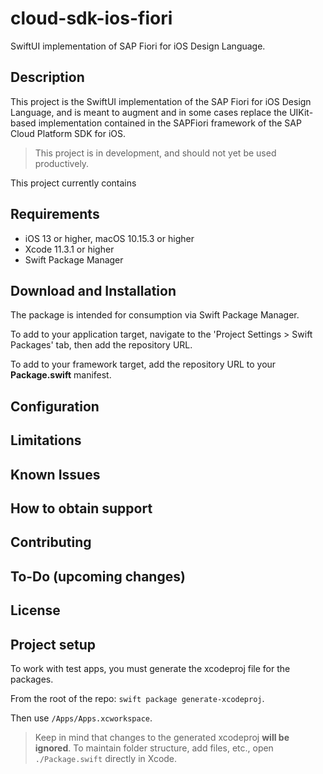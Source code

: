# cloud-sdk-ios-fiori
SwiftUI implementation of SAP Fiori for iOS Design Language.


## Description
This project is the SwiftUI implementation of the SAP Fiori for iOS Design Language, and is meant to augment and in some cases replace the UIKit-based implementation contained in the SAPFiori framework of the SAP Cloud Platform SDK for iOS.  

> This project is in development, and should not yet be used productively.

This project currently contains 

## Requirements

- iOS 13 or higher, macOS 10.15.3 or higher
- Xcode 11.3.1 or higher
- Swift Package Manager

## Download and Installation

The package is intended for consumption via Swift Package Manager.  

To add to your application target, navigate to the 'Project Settings > Swift Packages' tab, then add the repository URL.

To add to your framework target, add the repository URL to your **Package.swift** manifest.

## Configuration
## Limitations
## Known Issues
## How to obtain support
## Contributing
## To-Do (upcoming changes)
## License

## Project setup
To work with test apps, you must generate the xcodeproj file for the packages.  

From the root of the repo:  `swift package generate-xcodeproj`.  

Then use `/Apps/Apps.xcworkspace`.

> Keep in mind that changes to the generated xcodeproj **will be ignored**.  To maintain folder structure, add files, etc., open `./Package.swift` directly in Xcode.

